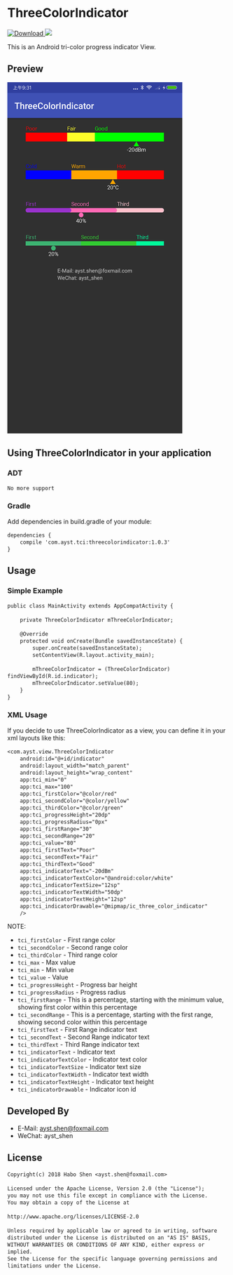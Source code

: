 # ThreeColorIndicator

 [![Download](https://api.bintray.com/packages/hbshen/maven/ThreeColorIndicator/images/download.svg) ](https://bintray.com/hbshen/maven/ThreeColorIndicator/_latestVersion)
[![](https://img.shields.io/badge/demo-1.0-orange.svg)](https://fir.im/a7pe)

This is an Android tri-color progress indicator View.

## Preview
![image](screenshots/device-2018-08-21-093142.png)

## Using ThreeColorIndicator in your application
### ADT	
	No more support

### Gradle ​ 
Add dependencies in build.gradle of your module:  

	dependencies {
		compile 'com.ayst.tci:threecolorindicator:1.0.3'
	}

## Usage
### Simple Example
	public class MainActivity extends AppCompatActivity {
	
	    private ThreeColorIndicator mThreeColorIndicator;
	
	    @Override
	    protected void onCreate(Bundle savedInstanceState) {
	        super.onCreate(savedInstanceState);
	        setContentView(R.layout.activity_main);
	
	        mThreeColorIndicator = (ThreeColorIndicator) findViewById(R.id.indicator);
	        mThreeColorIndicator.setValue(80);
	    }
	}

### XML Usage
If you decide to use ThreeColorIndicator as a view, you can define it in your xml layouts like this:
 
	<com.ayst.view.ThreeColorIndicator
        android:id="@+id/indicator"
        android:layout_width="match_parent"
        android:layout_height="wrap_content"
        app:tci_min="0"
        app:tci_max="100"
        app:tci_firstColor="@color/red"
        app:tci_secondColor="@color/yellow"
        app:tci_thirdColor="@color/green"
        app:tci_progressHeight="20dp"
        app:tci_progressRadius="0px"
        app:tci_firstRange="30"
        app:tci_secondRange="20"
        app:tci_value="80"
        app:tci_firstText="Poor"
        app:tci_secondText="Fair"
        app:tci_thirdText="Good"
        app:tci_indicatorText="-20dBm"
        app:tci_indicatorTextColor="@android:color/white"
        app:tci_indicatorTextSize="12sp"
        app:tci_indicatorTextWidth="50dp"
        app:tci_indicatorTextHeight="12sp"
        app:tci_indicatorDrawable="@mipmap/ic_three_color_indicator"
        />

NOTE:  

* `tci_firstColor` - First range color
* `tci_secondColor` - Second range color
* `tci_thirdColor` - Third range color
* `tci_max` - Max value
* `tci_min` - Min value
* `tci_value` - Value
* `tci_progressHeight` - Progress bar height
* `tci_progressRadius` - Progress radius
* `tci_firstRange` - This is a percentage, starting with the minimum value, showing first color within this percentage
* `tci_secondRange` - This is a percentage, starting with the first range, showing second color within this percentage
* `tci_firstText` - First Range indicator text
* `tci_secondText` - Second Range indicator text
* `tci_thirdText` - Third Range indicator text
* `tci_indicatorText` - Indicator text
* `tci_indicatorTextColor` - Indicator text color
* `tci_indicatorTextSize` - Indicator text size
* `tci_indicatorTextWidth` - Indicator text width
* `tci_indicatorTextHeight` - Indicator text height
* `tci_indicatorDrawable` - Indicator icon id

## Developed By
* E-Mail: ayst.shen@foxmail.com
* WeChat: ayst_shen

## License
	Copyright(c) 2018 Habo Shen <ayst.shen@foxmail.com>

	Licensed under the Apache License, Version 2.0 (the "License");
	you may not use this file except in compliance with the License.
	You may obtain a copy of the License at

	http://www.apache.org/licenses/LICENSE-2.0

	Unless required by applicable law or agreed to in writing, software
	distributed under the License is distributed on an "AS IS" BASIS,
	WITHOUT WARRANTIES OR CONDITIONS OF ANY KIND, either express or implied.
	See the License for the specific language governing permissions and
	limitations under the License.